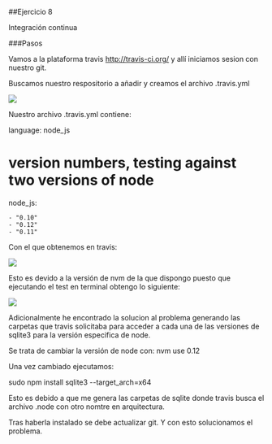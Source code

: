 ##Ejercicio 8

Integración continua

###Pasos 

Vamos a la plataforma travis http://travis-ci.org/ y allí iniciamos sesion con nuestro git.

Buscamos nuestro respositorio a añadir y creamos el archivo .travis.yml

![](http://googledrive.com/host/0B6Q-phIC3pUpblVzUS1RbEZjb1E/travis06.png)

Nuestro archivo .travis.yml contiene:

  language: node_js

  # version numbers, testing against two versions of node
  node_js:

    - "0.10"
    - "0.12"
    - "0.11"
    

Con el que obtenemos en travis:

![](http://googledrive.com/host/0B6Q-phIC3pUpblVzUS1RbEZjb1E/travis07.png)

Esto es devido a la versión de nvm de la que dispongo puesto que ejecutando el test en terminal obtengo lo siguiente:

![](http://googledrive.com/host/0B6Q-phIC3pUpblVzUS1RbEZjb1E/travis05.png)

Adicionalmente he encontrado la solucion al problema generando las carpetas que travis solicitaba para acceder a cada una de las versiones de sqlite3 para la versión especifica de node.

Se trata de cambiar la versión de node con:
  nvm use 0.12
  
Una vez cambiado ejecutamos:

  sudo npm install sqlite3 --target_arch=x64
 
Esto es debido a que me genera las carpetas de sqlite donde travis busca el archivo .node con otro nomtre en arquitectura.

Tras haberla instalado se debe actualizar git. Y con esto solucionamos el problema.
